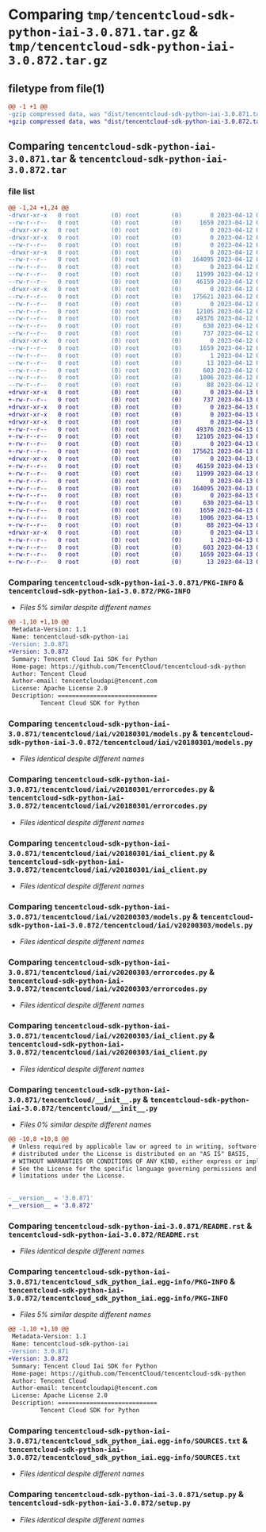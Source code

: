 # Comparing `tmp/tencentcloud-sdk-python-iai-3.0.871.tar.gz` & `tmp/tencentcloud-sdk-python-iai-3.0.872.tar.gz`

## filetype from file(1)

```diff
@@ -1 +1 @@
-gzip compressed data, was "dist/tencentcloud-sdk-python-iai-3.0.871.tar", last modified: Wed Apr 12 00:26:07 2023, max compression
+gzip compressed data, was "dist/tencentcloud-sdk-python-iai-3.0.872.tar", last modified: Thu Apr 13 00:42:56 2023, max compression
```

## Comparing `tencentcloud-sdk-python-iai-3.0.871.tar` & `tencentcloud-sdk-python-iai-3.0.872.tar`

### file list

```diff
@@ -1,24 +1,24 @@
-drwxr-xr-x   0 root         (0) root         (0)        0 2023-04-12 00:26:07.000000 tencentcloud-sdk-python-iai-3.0.871/
--rw-r--r--   0 root         (0) root         (0)     1659 2023-04-12 00:26:07.000000 tencentcloud-sdk-python-iai-3.0.871/PKG-INFO
-drwxr-xr-x   0 root         (0) root         (0)        0 2023-04-12 00:26:07.000000 tencentcloud-sdk-python-iai-3.0.871/tencentcloud/
-drwxr-xr-x   0 root         (0) root         (0)        0 2023-04-12 00:26:07.000000 tencentcloud-sdk-python-iai-3.0.871/tencentcloud/iai/
--rw-r--r--   0 root         (0) root         (0)        0 2023-04-12 00:26:07.000000 tencentcloud-sdk-python-iai-3.0.871/tencentcloud/iai/__init__.py
-drwxr-xr-x   0 root         (0) root         (0)        0 2023-04-12 00:26:07.000000 tencentcloud-sdk-python-iai-3.0.871/tencentcloud/iai/v20180301/
--rw-r--r--   0 root         (0) root         (0)   164095 2023-04-12 00:26:07.000000 tencentcloud-sdk-python-iai-3.0.871/tencentcloud/iai/v20180301/models.py
--rw-r--r--   0 root         (0) root         (0)        0 2023-04-12 00:26:07.000000 tencentcloud-sdk-python-iai-3.0.871/tencentcloud/iai/v20180301/__init__.py
--rw-r--r--   0 root         (0) root         (0)    11999 2023-04-12 00:26:07.000000 tencentcloud-sdk-python-iai-3.0.871/tencentcloud/iai/v20180301/errorcodes.py
--rw-r--r--   0 root         (0) root         (0)    46159 2023-04-12 00:26:07.000000 tencentcloud-sdk-python-iai-3.0.871/tencentcloud/iai/v20180301/iai_client.py
-drwxr-xr-x   0 root         (0) root         (0)        0 2023-04-12 00:26:07.000000 tencentcloud-sdk-python-iai-3.0.871/tencentcloud/iai/v20200303/
--rw-r--r--   0 root         (0) root         (0)   175621 2023-04-12 00:26:07.000000 tencentcloud-sdk-python-iai-3.0.871/tencentcloud/iai/v20200303/models.py
--rw-r--r--   0 root         (0) root         (0)        0 2023-04-12 00:26:07.000000 tencentcloud-sdk-python-iai-3.0.871/tencentcloud/iai/v20200303/__init__.py
--rw-r--r--   0 root         (0) root         (0)    12105 2023-04-12 00:26:07.000000 tencentcloud-sdk-python-iai-3.0.871/tencentcloud/iai/v20200303/errorcodes.py
--rw-r--r--   0 root         (0) root         (0)    49376 2023-04-12 00:26:07.000000 tencentcloud-sdk-python-iai-3.0.871/tencentcloud/iai/v20200303/iai_client.py
--rw-r--r--   0 root         (0) root         (0)      630 2023-04-12 00:26:07.000000 tencentcloud-sdk-python-iai-3.0.871/tencentcloud/__init__.py
--rw-r--r--   0 root         (0) root         (0)      737 2023-04-12 00:26:07.000000 tencentcloud-sdk-python-iai-3.0.871/README.rst
-drwxr-xr-x   0 root         (0) root         (0)        0 2023-04-12 00:26:07.000000 tencentcloud-sdk-python-iai-3.0.871/tencentcloud_sdk_python_iai.egg-info/
--rw-r--r--   0 root         (0) root         (0)     1659 2023-04-12 00:26:07.000000 tencentcloud-sdk-python-iai-3.0.871/tencentcloud_sdk_python_iai.egg-info/PKG-INFO
--rw-r--r--   0 root         (0) root         (0)        1 2023-04-12 00:26:07.000000 tencentcloud-sdk-python-iai-3.0.871/tencentcloud_sdk_python_iai.egg-info/dependency_links.txt
--rw-r--r--   0 root         (0) root         (0)       13 2023-04-12 00:26:07.000000 tencentcloud-sdk-python-iai-3.0.871/tencentcloud_sdk_python_iai.egg-info/top_level.txt
--rw-r--r--   0 root         (0) root         (0)      603 2023-04-12 00:26:07.000000 tencentcloud-sdk-python-iai-3.0.871/tencentcloud_sdk_python_iai.egg-info/SOURCES.txt
--rw-r--r--   0 root         (0) root         (0)     1006 2023-04-12 00:26:07.000000 tencentcloud-sdk-python-iai-3.0.871/setup.py
--rw-r--r--   0 root         (0) root         (0)       88 2023-04-12 00:26:07.000000 tencentcloud-sdk-python-iai-3.0.871/setup.cfg
+drwxr-xr-x   0 root         (0) root         (0)        0 2023-04-13 00:42:56.000000 tencentcloud-sdk-python-iai-3.0.872/
+-rw-r--r--   0 root         (0) root         (0)      737 2023-04-13 00:42:56.000000 tencentcloud-sdk-python-iai-3.0.872/README.rst
+drwxr-xr-x   0 root         (0) root         (0)        0 2023-04-13 00:42:56.000000 tencentcloud-sdk-python-iai-3.0.872/tencentcloud/
+drwxr-xr-x   0 root         (0) root         (0)        0 2023-04-13 00:42:56.000000 tencentcloud-sdk-python-iai-3.0.872/tencentcloud/iai/
+drwxr-xr-x   0 root         (0) root         (0)        0 2023-04-13 00:42:56.000000 tencentcloud-sdk-python-iai-3.0.872/tencentcloud/iai/v20200303/
+-rw-r--r--   0 root         (0) root         (0)    49376 2023-04-13 00:42:56.000000 tencentcloud-sdk-python-iai-3.0.872/tencentcloud/iai/v20200303/iai_client.py
+-rw-r--r--   0 root         (0) root         (0)    12105 2023-04-13 00:42:56.000000 tencentcloud-sdk-python-iai-3.0.872/tencentcloud/iai/v20200303/errorcodes.py
+-rw-r--r--   0 root         (0) root         (0)        0 2023-04-13 00:42:56.000000 tencentcloud-sdk-python-iai-3.0.872/tencentcloud/iai/v20200303/__init__.py
+-rw-r--r--   0 root         (0) root         (0)   175621 2023-04-13 00:42:56.000000 tencentcloud-sdk-python-iai-3.0.872/tencentcloud/iai/v20200303/models.py
+drwxr-xr-x   0 root         (0) root         (0)        0 2023-04-13 00:42:56.000000 tencentcloud-sdk-python-iai-3.0.872/tencentcloud/iai/v20180301/
+-rw-r--r--   0 root         (0) root         (0)    46159 2023-04-13 00:42:56.000000 tencentcloud-sdk-python-iai-3.0.872/tencentcloud/iai/v20180301/iai_client.py
+-rw-r--r--   0 root         (0) root         (0)    11999 2023-04-13 00:42:56.000000 tencentcloud-sdk-python-iai-3.0.872/tencentcloud/iai/v20180301/errorcodes.py
+-rw-r--r--   0 root         (0) root         (0)        0 2023-04-13 00:42:56.000000 tencentcloud-sdk-python-iai-3.0.872/tencentcloud/iai/v20180301/__init__.py
+-rw-r--r--   0 root         (0) root         (0)   164095 2023-04-13 00:42:56.000000 tencentcloud-sdk-python-iai-3.0.872/tencentcloud/iai/v20180301/models.py
+-rw-r--r--   0 root         (0) root         (0)        0 2023-04-13 00:42:56.000000 tencentcloud-sdk-python-iai-3.0.872/tencentcloud/iai/__init__.py
+-rw-r--r--   0 root         (0) root         (0)      630 2023-04-13 00:42:56.000000 tencentcloud-sdk-python-iai-3.0.872/tencentcloud/__init__.py
+-rw-r--r--   0 root         (0) root         (0)     1659 2023-04-13 00:42:56.000000 tencentcloud-sdk-python-iai-3.0.872/PKG-INFO
+-rw-r--r--   0 root         (0) root         (0)     1006 2023-04-13 00:42:56.000000 tencentcloud-sdk-python-iai-3.0.872/setup.py
+-rw-r--r--   0 root         (0) root         (0)       88 2023-04-13 00:42:56.000000 tencentcloud-sdk-python-iai-3.0.872/setup.cfg
+drwxr-xr-x   0 root         (0) root         (0)        0 2023-04-13 00:42:56.000000 tencentcloud-sdk-python-iai-3.0.872/tencentcloud_sdk_python_iai.egg-info/
+-rw-r--r--   0 root         (0) root         (0)        1 2023-04-13 00:42:56.000000 tencentcloud-sdk-python-iai-3.0.872/tencentcloud_sdk_python_iai.egg-info/dependency_links.txt
+-rw-r--r--   0 root         (0) root         (0)      603 2023-04-13 00:42:56.000000 tencentcloud-sdk-python-iai-3.0.872/tencentcloud_sdk_python_iai.egg-info/SOURCES.txt
+-rw-r--r--   0 root         (0) root         (0)     1659 2023-04-13 00:42:56.000000 tencentcloud-sdk-python-iai-3.0.872/tencentcloud_sdk_python_iai.egg-info/PKG-INFO
+-rw-r--r--   0 root         (0) root         (0)       13 2023-04-13 00:42:56.000000 tencentcloud-sdk-python-iai-3.0.872/tencentcloud_sdk_python_iai.egg-info/top_level.txt
```

### Comparing `tencentcloud-sdk-python-iai-3.0.871/PKG-INFO` & `tencentcloud-sdk-python-iai-3.0.872/PKG-INFO`

 * *Files 5% similar despite different names*

```diff
@@ -1,10 +1,10 @@
 Metadata-Version: 1.1
 Name: tencentcloud-sdk-python-iai
-Version: 3.0.871
+Version: 3.0.872
 Summary: Tencent Cloud Iai SDK for Python
 Home-page: https://github.com/TencentCloud/tencentcloud-sdk-python
 Author: Tencent Cloud
 Author-email: tencentcloudapi@tencent.com
 License: Apache License 2.0
 Description: ============================
         Tencent Cloud SDK for Python
```

### Comparing `tencentcloud-sdk-python-iai-3.0.871/tencentcloud/iai/v20180301/models.py` & `tencentcloud-sdk-python-iai-3.0.872/tencentcloud/iai/v20180301/models.py`

 * *Files identical despite different names*

### Comparing `tencentcloud-sdk-python-iai-3.0.871/tencentcloud/iai/v20180301/errorcodes.py` & `tencentcloud-sdk-python-iai-3.0.872/tencentcloud/iai/v20180301/errorcodes.py`

 * *Files identical despite different names*

### Comparing `tencentcloud-sdk-python-iai-3.0.871/tencentcloud/iai/v20180301/iai_client.py` & `tencentcloud-sdk-python-iai-3.0.872/tencentcloud/iai/v20180301/iai_client.py`

 * *Files identical despite different names*

### Comparing `tencentcloud-sdk-python-iai-3.0.871/tencentcloud/iai/v20200303/models.py` & `tencentcloud-sdk-python-iai-3.0.872/tencentcloud/iai/v20200303/models.py`

 * *Files identical despite different names*

### Comparing `tencentcloud-sdk-python-iai-3.0.871/tencentcloud/iai/v20200303/errorcodes.py` & `tencentcloud-sdk-python-iai-3.0.872/tencentcloud/iai/v20200303/errorcodes.py`

 * *Files identical despite different names*

### Comparing `tencentcloud-sdk-python-iai-3.0.871/tencentcloud/iai/v20200303/iai_client.py` & `tencentcloud-sdk-python-iai-3.0.872/tencentcloud/iai/v20200303/iai_client.py`

 * *Files identical despite different names*

### Comparing `tencentcloud-sdk-python-iai-3.0.871/tencentcloud/__init__.py` & `tencentcloud-sdk-python-iai-3.0.872/tencentcloud/__init__.py`

 * *Files 0% similar despite different names*

```diff
@@ -10,8 +10,8 @@
 # Unless required by applicable law or agreed to in writing, software
 # distributed under the License is distributed on an "AS IS" BASIS,
 # WITHOUT WARRANTIES OR CONDITIONS OF ANY KIND, either express or implied.
 # See the License for the specific language governing permissions and
 # limitations under the License.
 
 
-__version__ = '3.0.871'
+__version__ = '3.0.872'
```

### Comparing `tencentcloud-sdk-python-iai-3.0.871/README.rst` & `tencentcloud-sdk-python-iai-3.0.872/README.rst`

 * *Files identical despite different names*

### Comparing `tencentcloud-sdk-python-iai-3.0.871/tencentcloud_sdk_python_iai.egg-info/PKG-INFO` & `tencentcloud-sdk-python-iai-3.0.872/tencentcloud_sdk_python_iai.egg-info/PKG-INFO`

 * *Files 5% similar despite different names*

```diff
@@ -1,10 +1,10 @@
 Metadata-Version: 1.1
 Name: tencentcloud-sdk-python-iai
-Version: 3.0.871
+Version: 3.0.872
 Summary: Tencent Cloud Iai SDK for Python
 Home-page: https://github.com/TencentCloud/tencentcloud-sdk-python
 Author: Tencent Cloud
 Author-email: tencentcloudapi@tencent.com
 License: Apache License 2.0
 Description: ============================
         Tencent Cloud SDK for Python
```

### Comparing `tencentcloud-sdk-python-iai-3.0.871/tencentcloud_sdk_python_iai.egg-info/SOURCES.txt` & `tencentcloud-sdk-python-iai-3.0.872/tencentcloud_sdk_python_iai.egg-info/SOURCES.txt`

 * *Files identical despite different names*

### Comparing `tencentcloud-sdk-python-iai-3.0.871/setup.py` & `tencentcloud-sdk-python-iai-3.0.872/setup.py`

 * *Files identical despite different names*

